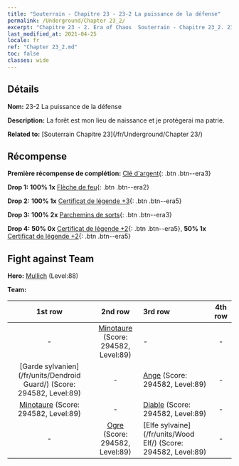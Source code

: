 ```yaml
---
title: "Souterrain - Chapitre 23 - 23-2 La puissance de la défense"
permalink: /Underground/Chapter 23_2/
excerpt: "Chapitre 23 - 2. Era of Chaos  Souterrain - Chapitre 23_2. 23-2 La puissance de la défense"
last_modified_at: 2021-04-25
locale: fr
ref: "Chapter 23_2.md"
toc: false
classes: wide
---
```


## Détails

 **Nom:** 23-2 La puissance de la défense

 **Description:** La forêt est mon lieu de naissance et je protégerai ma patrie.

 **Related to:** [Souterrain Chapitre 23](/fr/Underground/Chapter 23/)

## Récompense

 **Première récompense de complétion:** [Clé d'argent](/ItemsFR/con_693/){: .btn .btn--era3}

 **Drop 1:** **100% 1x** [Flèche de feu](/ItemsFR/her_413/){: .btn .btn--era2}

 **Drop 2:** **100% 1x** [Certificat de légende +3](/ItemsFR/mat_88/){: .btn .btn--era5}

 **Drop 3:** **100% 2x** [Parchemins de sorts](/ItemsFR/con_694/){: .btn .btn--era3}

 **Drop 4:** **50% 0x** [Certificat de légende +2](/ItemsFR/mat_81/){: .btn .btn--era5}, **50% 1x** [Certificat de légende +2](/ItemsFR/mat_81/){: .btn .btn--era5}


## Fight against Team
 **Hero:** [Mullich](/fr/heroes/Mullich/) (Level:88)

 **Team:**


  | 1st row | 2nd row | 3rd row | 4th row |
  |:----:|:----:|:----|:----:|
  | - | [Minotaure](/fr/units/Minotaur/) (Score: 294582, Level:89)  | - | - |
  | [Garde sylvanien](/fr/units/Dendroid Guard/) (Score: 294582, Level:89)  | - | [Ange](/fr/units/Angel/) (Score: 294582, Level:89)  | - |
  | [Minotaure](/fr/units/Minotaur/) (Score: 294582, Level:89)  | - | [Diable](/fr/units/Devil/) (Score: 294582, Level:89)  | - |
  | - | [Ogre](/fr/units/Ogre/) (Score: 294582, Level:89)  | [Elfe sylvaine](/fr/units/Wood Elf/) (Score: 294582, Level:89)  | - |


